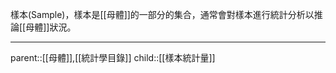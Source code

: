 樣本(Sample)，樣本是[[母體]]的一部分的集合，通常會對樣本進行統計分析以推論[[母體]]狀況。
- - -
parent::[[母體]],[[統計學目錄]]
child::[[樣本統計量]]